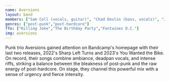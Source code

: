 ```yaml
---
name: Aversions
layout: band
members: ["Sam Coll (vocals, guitar)", "Chad Devlin (bass, vocals)", "Joe Ross (drums)"]
genres: ["post-punk","post-hardcore"]
ffo: ["Killing Joke","The Birthday Party","Fontaines D.C."]
img: aversions
---
```


Punk trio Aversions gained attention on Bandcamp's homepage with their last two releases, 2022's Sharp Left Turns and 2023's You Wanted the Bike. On record, their songs combine ambiance, deadpan vocals, and intense riffs, striking a balance between the bleakness of post-punk and the raw energy of post-hardcore. On stage, they channel this powerful mix with a sense of urgency and fierce intensity.